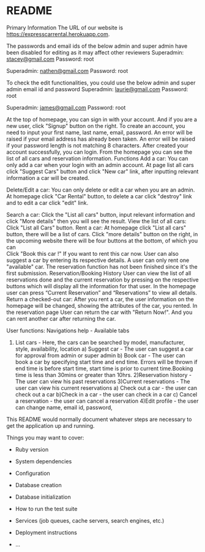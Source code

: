 # README

Primary Information
The URL of our website is https://expresscarrental.herokuapp.com.

The passwords and email ids of the below admin and super admin have been disabled for editing as it may affect other reviewers 
Superadmin:  stacey@gmail.com
Password: root

Superadmin:  nathen@gmail.com
Password: root

To check the edit functionalities, you could use the below admin and super admin email id and password
Superadmin:  laurie@gmail.com
Password: root

Superadmin:  james@gmail.com
Password: root

At the top of homepage, you can sign in with your account. And if you are a new user, click "Signup" button on the right.
To create an account, you need to input your first name, last name, email, password. An error will be raised if your email address has already been taken. An error will be raised if your password
 length is not matching 8 characters.
After created your account successfully, you can login. From the homepage you can see the list of all cars 
and reservation information. 
Functions
Add a car:  You can only add a car when your login with an admin account. At page list all cars 
click "Suggest Cars" button and click "New car" link, after inputting relevant information a car will be created. 

Delete/Edit a car: You can only delete or edit a car when you are an admin. At homepage click "Car Rental" button,
to delete a car click "destroy" link and to edit a car click "edit" link.
  
Search a car: Click the "List all cars" button, input relevant information and click "More details" then you will 
see the result.
View the list of all cars: Click "List all Cars" button.
Rent a car: At homepage click "List all cars" button, there will be a list of cars. Click "more details" button on 
the right, in the upcoming website there will be four buttons at the bottom, of which you can  
Click "Book this car	!" If you want to rent this car now. User can also suggest a car by entering its respective details.
A user can only rent one "available" car. The reservation function has not been finished since it's the first submission.
Reservation/Booking History
User can view the list of all reservations done and the current reservation by pressing on the respective buttons which will 
display all the information for that user. In the homepage user can press “Current Reservation” and “Reservations” to view all details.
Return a checked-out car: After you rent a car, the user information on the homepage will be changed, showing the attributes 
of the car, you rented. In the reservation page User can return the car with "Return Now!". And you can rent another car after returning the car.

User functions:
Navigations help - Available tabs
1) List cars - Here, the cars can be searched by model, manufacturer, style, availability, location
    a) Suggest car - The user can suggest a car for approval from admin or super admin
    b) Book car - The user can book a car by specifying start time and end time. Errors will be thrown if end time is before start time, start time is prior to current time.Booking time is less than 30mins or greater than 10hrs.
2)Reservation history - The user can view his past reservations
3)Current reservations - The user can view his current reservations
    a) Check out a car - the user can check out a car
    b)Check in a car - the user can check in a car
    c) Cancel a reservation - the user can cancel a reservation
4)Edit profile - the user can change name, email id, password, 








This README would normally document whatever steps are necessary to get the
application up and running.

Things you may want to cover:

* Ruby version

* System dependencies

* Configuration

* Database creation

* Database initialization

* How to run the test suite

* Services (job queues, cache servers, search engines, etc.)

* Deployment instructions

* ...
